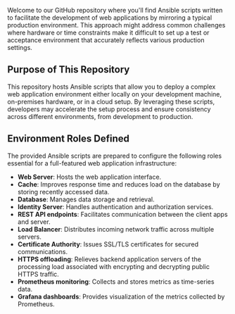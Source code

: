 Welcome to our GitHub repository where you'll find Ansible scripts written to facilitate the development of web applications by mirroring a typical production environment. This approach might address common challenges where hardware or time constraints make it difficult to set up a test or acceptance environment that accurately reflects various production settings.

## Purpose of This Repository

This repository hosts Ansible scripts that allow you to deploy a complex web application environment either locally on your development machine, on-premises hardware, or in a cloud setup. By leveraging these scripts, developers may accelerate the setup process and ensure consistency across different environments, from development to production.

## Environment Roles Defined

The provided Ansible scripts are prepared to configure the following roles essential for a full-featured web application infrastructure:

* **Web Server**: Hosts the web application interface.
* **Cache**: Improves response time and reduces load on the database by storing recently accessed data.
* **Database**: Manages data storage and retrieval.
* **Identity Server**: Handles authentication and authorization services.
* **REST API endpoints**: Facilitates communication between the client apps and server.
* **Load Balancer**: Distributes incoming network traffic across multiple servers.
* **Certificate Authority**: Issues SSL/TLS certificates for secured communications.
* **HTTPS offloading**: Relieves backend application servers of the processing load associated with encrypting and decrypting public HTTPS traffic.
* **Prometheus monitoring**: Collects and stores metrics as time-series data.
* **Grafana dashboards**: Provides visualization of the metrics collected by Prometheus.
